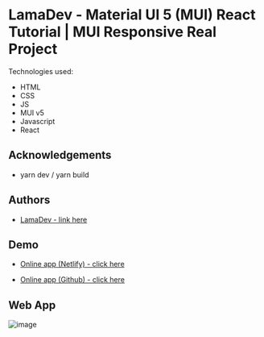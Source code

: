 # LamaDev - Material UI 5 (MUI) React Tutorial | MUI Responsive Real Project

Technologies used:

- HTML
- CSS
- JS
- MUI v5
- Javascript
- React

## Acknowledgements

- yarn dev / yarn build

## Authors

- [ LamaDev - link here ](https://www.youtube.com/watch?v=fzxEECHnsvU)

## Demo

- [Online app (Netlify) - click here](https://master--bucolic-manatee-afee11.netlify.app/#simple-list)

- [Online app (Github) - click here](https://github.com/tiagoc0sta/mui-project-lama)

## Web App

![image](https://user-images.githubusercontent.com/63982700/221709843-6b80b558-cc58-45e4-b2a3-e595a9bc8767.png)
